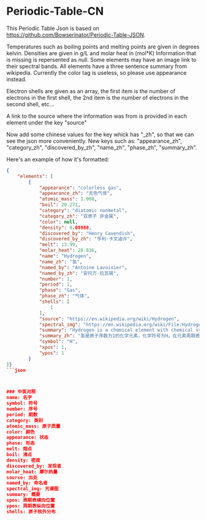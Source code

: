 # Periodic-Table-CN
This Periodic Table Json is based on https://github.com/Bowserinator/Periodic-Table-JSON.


Temperatures such as boiling points and melting points are given in degrees kelvin.
Densities are given in g/L and molar heat in (mol*K)
Information that is missing is repersented as null. Some elements may have an image link to their spectral bands.
All elements have a three sentence summary from wikipedia. Currently the color tag is useless, so please use appearance instead.

Electron shells are given as an array, the first item is the number of electrons in the first shell, the 2nd item is the number of electrons in the second shell, etc...

A link to the source where the information was from is provided in each element under the key "source"

Now add some chinese values for the key whick has "_zh", so that we can see the json more conveniently.
New keys such as: "appearance_zh", "category_zh", "discovered_by_zh", "name_zh", "phase_zh", "summary_zh".

Here's an example of how it's formatted:
```json
{
    "elements": [
        {
            "appearance": "colorless gas", 
            "appearance_zh": "无色气体", 
            "atomic_mass": 1.008, 
            "boil": 20.271, 
            "category": "diatomic nonmetal", 
            "category_zh": "双原子 非金属", 
            "color": null, 
            "density": 0.08988, 
            "discovered_by": "Henry Cavendish", 
            "discovered_by_zh": "亨利·卡文迪许", 
            "melt": 13.99, 
            "molar_heat": 28.836, 
            "name": "Hydrogen", 
            "name_zh": "氢", 
            "named_by": "Antoine Lavoisier", 
            "named_by_zh": "安托万·拉瓦锡", 
            "number": 1, 
            "period": 1, 
            "phase": "Gas", 
            "phase_zh": "气体", 
            "shells": [
                1
            ], 
            "source": "https://en.wikipedia.org/wiki/Hydrogen", 
            "spectral_img": "https://en.wikipedia.org/wiki/File:Hydrogen_Spectra.jpg", 
            "summary": "Hydrogen is a chemical element with chemical symbol H and atomic number 1. With an atomic weight of 1.00794 u, hydrogen is the lightest element on the periodic table. Its monatomic form (H) is the most abundant chemical substance in the Universe, constituting roughly 75% of all baryonic mass.", 
            "summary_zh": "氢是原子序数为1的化学元素，化学符号为H，在元素周期表中位于第一位。其原子质量为1.00794u，是最轻的元素，也是宇宙中含量最多的元素，大约占据宇宙质量的75%。", 
            "symbol": "H", 
            "xpos": 1, 
            "ypos": 1
        }
]}
```json



### 中英对照
name: 名字
symbol: 符号
number: 序号
period: 期数
category: 类别 
atomic_mass: 原子质量
color: 颜色
appearance: 状态
phase: 形态
melt: 熔点
boil: 沸点
density: 密度
discovered_by: 发现者
molar_heat: 摩尔热量
source: 出处
named_by: 命名者
spectral_img: 光谱图
summary: 概要
xpos: 周期表横向位置
ypos: 周期表纵向位置
shells: 原子核外分布

